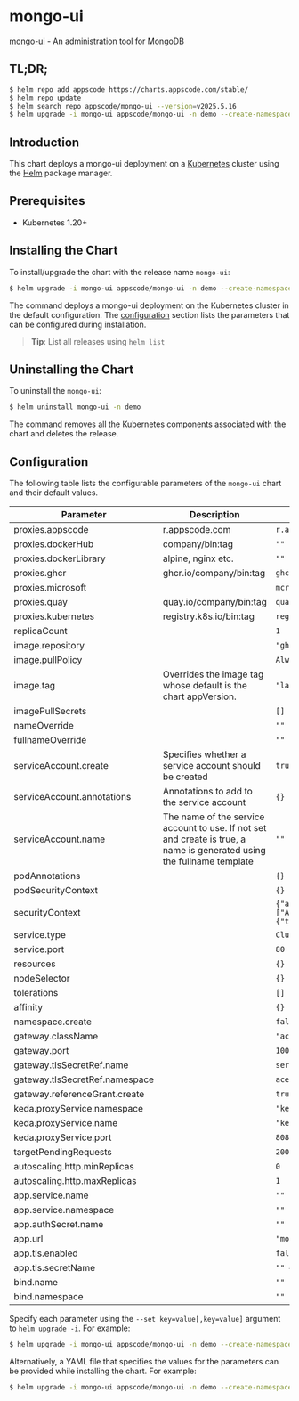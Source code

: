 # mongo-ui

[mongo-ui](https://github.com/kubedb/mongo-gui) - An administration tool for MongoDB

## TL;DR;

```bash
$ helm repo add appscode https://charts.appscode.com/stable/
$ helm repo update
$ helm search repo appscode/mongo-ui --version=v2025.5.16
$ helm upgrade -i mongo-ui appscode/mongo-ui -n demo --create-namespace --version=v2025.5.16
```

## Introduction

This chart deploys a mongo-ui deployment on a [Kubernetes](http://kubernetes.io) cluster using the [Helm](https://helm.sh) package manager.

## Prerequisites

- Kubernetes 1.20+

## Installing the Chart

To install/upgrade the chart with the release name `mongo-ui`:

```bash
$ helm upgrade -i mongo-ui appscode/mongo-ui -n demo --create-namespace --version=v2025.5.16
```

The command deploys a mongo-ui deployment on the Kubernetes cluster in the default configuration. The [configuration](#configuration) section lists the parameters that can be configured during installation.

> **Tip**: List all releases using `helm list`

## Uninstalling the Chart

To uninstall the `mongo-ui`:

```bash
$ helm uninstall mongo-ui -n demo
```

The command removes all the Kubernetes components associated with the chart and deletes the release.

## Configuration

The following table lists the configurable parameters of the `mongo-ui` chart and their default values.

|           Parameter            |                                                      Description                                                       |                                                                                            Default                                                                                             |
|--------------------------------|------------------------------------------------------------------------------------------------------------------------|------------------------------------------------------------------------------------------------------------------------------------------------------------------------------------------------|
| proxies.appscode               | r.appscode.com                                                                                                         | <code>r.appscode.com</code>                                                                                                                                                                    |
| proxies.dockerHub              | company/bin:tag                                                                                                        | <code>""</code>                                                                                                                                                                                |
| proxies.dockerLibrary          | alpine, nginx etc.                                                                                                     | <code>""</code>                                                                                                                                                                                |
| proxies.ghcr                   | ghcr.io/company/bin:tag                                                                                                | <code>ghcr.io</code>                                                                                                                                                                           |
| proxies.microsoft              |                                                                                                                        | <code>mcr.microsoft.com</code>                                                                                                                                                                 |
| proxies.quay                   | quay.io/company/bin:tag                                                                                                | <code>quay.io</code>                                                                                                                                                                           |
| proxies.kubernetes             | registry.k8s.io/bin:tag                                                                                                | <code>registry.k8s.io</code>                                                                                                                                                                   |
| replicaCount                   |                                                                                                                        | <code>1</code>                                                                                                                                                                                 |
| image.repository               |                                                                                                                        | <code>"ghcr.io/kubedb/mongo-gui"</code>                                                                                                                                                        |
| image.pullPolicy               |                                                                                                                        | <code>Always</code>                                                                                                                                                                            |
| image.tag                      | Overrides the image tag whose default is the chart appVersion.                                                         | <code>"latest"</code>                                                                                                                                                                          |
| imagePullSecrets               |                                                                                                                        | <code>[]</code>                                                                                                                                                                                |
| nameOverride                   |                                                                                                                        | <code>""</code>                                                                                                                                                                                |
| fullnameOverride               |                                                                                                                        | <code>""</code>                                                                                                                                                                                |
| serviceAccount.create          | Specifies whether a service account should be created                                                                  | <code>true</code>                                                                                                                                                                              |
| serviceAccount.annotations     | Annotations to add to the service account                                                                              | <code>{}</code>                                                                                                                                                                                |
| serviceAccount.name            | The name of the service account to use. If not set and create is true, a name is generated using the fullname template | <code>""</code>                                                                                                                                                                                |
| podAnnotations                 |                                                                                                                        | <code>{}</code>                                                                                                                                                                                |
| podSecurityContext             |                                                                                                                        | <code>{}</code>                                                                                                                                                                                |
| securityContext                |                                                                                                                        | <code>{"allowPrivilegeEscalation":false,"capabilities":{"drop":["ALL"]},"readOnlyRootFilesystem":true,"runAsNonRoot":true,"runAsUser":65534,"seccompProfile":{"type":"RuntimeDefault"}}</code> |
| service.type                   |                                                                                                                        | <code>ClusterIP</code>                                                                                                                                                                         |
| service.port                   |                                                                                                                        | <code>80</code>                                                                                                                                                                                |
| resources                      |                                                                                                                        | <code>{}</code>                                                                                                                                                                                |
| nodeSelector                   |                                                                                                                        | <code>{}</code>                                                                                                                                                                                |
| tolerations                    |                                                                                                                        | <code>[]</code>                                                                                                                                                                                |
| affinity                       |                                                                                                                        | <code>{}</code>                                                                                                                                                                                |
| namespace.create               |                                                                                                                        | <code>false</code>                                                                                                                                                                             |
| gateway.className              |                                                                                                                        | <code>"ace"</code>                                                                                                                                                                             |
| gateway.port                   |                                                                                                                        | <code>10000</code>                                                                                                                                                                             |
| gateway.tlsSecretRef.name      |                                                                                                                        | <code>service-presets-cert</code>                                                                                                                                                              |
| gateway.tlsSecretRef.namespace |                                                                                                                        | <code>ace</code>                                                                                                                                                                               |
| gateway.referenceGrant.create  |                                                                                                                        | <code>true</code>                                                                                                                                                                              |
| keda.proxyService.namespace    |                                                                                                                        | <code>"keda"</code>                                                                                                                                                                            |
| keda.proxyService.name         |                                                                                                                        | <code>"keda-add-ons-http-interceptor-proxy"</code>                                                                                                                                             |
| keda.proxyService.port         |                                                                                                                        | <code>8080</code>                                                                                                                                                                              |
| targetPendingRequests          |                                                                                                                        | <code>200</code>                                                                                                                                                                               |
| autoscaling.http.minReplicas   |                                                                                                                        | <code>0</code>                                                                                                                                                                                 |
| autoscaling.http.maxReplicas   |                                                                                                                        | <code>1</code>                                                                                                                                                                                 |
| app.service.name               |                                                                                                                        | <code>""</code>                                                                                                                                                                                |
| app.service.namespace          |                                                                                                                        | <code>""</code>                                                                                                                                                                                |
| app.authSecret.name            |                                                                                                                        | <code>""</code>                                                                                                                                                                                |
| app.url                        |                                                                                                                        | <code>"mongodb://root:***@*.*.svc:27017?retryWrites=true&w=majority"</code>                                                                                                                    |
| app.tls.enabled                |                                                                                                                        | <code>false</code>                                                                                                                                                                             |
| app.tls.secretName             |                                                                                                                        | <code>"" # mongo client cert</code>                                                                                                                                                            |
| bind.name                      |                                                                                                                        | <code>""</code>                                                                                                                                                                                |
| bind.namespace                 |                                                                                                                        | <code>""</code>                                                                                                                                                                                |


Specify each parameter using the `--set key=value[,key=value]` argument to `helm upgrade -i`. For example:

```bash
$ helm upgrade -i mongo-ui appscode/mongo-ui -n demo --create-namespace --version=v2025.5.16 --set image.tag=latest
```

Alternatively, a YAML file that specifies the values for the parameters can be provided while
installing the chart. For example:

```bash
$ helm upgrade -i mongo-ui appscode/mongo-ui -n demo --create-namespace --version=v2025.5.16 --values values.yaml
```
